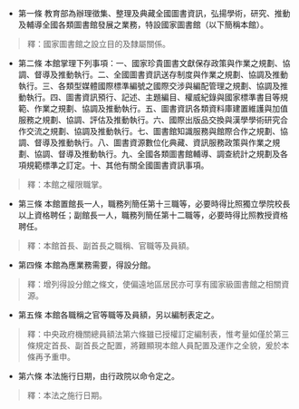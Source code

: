 * 第一條 教育部為辦理徵集、整理及典藏全國圖書資訊，弘揚學術，研究、推動及輔導全國各類圖書館發展之業務，特設國家圖書館（以下簡稱本館）。

> 釋：國家圖書館之設立目的及隸屬關係。

* 第二條 本館掌理下列事項：一、國家珍貴圖書文獻保存政策與作業之規劃、協調、督導及推動執行。二、全國圖書資訊送存制度與作業之規劃、協調及推動執行。三、各類型媒體國際標準編號之國際交涉與編配管理之規劃、協調及推動執行。四、圖書資訊預行、記述、主題編目、權威紀錄與國家標準書目等規範、作業之規劃、協調及推動執行。五、圖書資訊各類資料庫建置維護與加值服務之規劃、協調、評估及推動執行。六、國際出版品交換與漢學學術研究合作交流之規劃、協調及推動執行。七、圖書館知識服務與館際合作之規劃、協調、督導及推動執行。八、圖書資源數位化典藏、資訊服務政策與作業之規劃、協調、督導及推動執行。九、全國各類圖書館輔導、調查統計之規劃及各項規範標準之訂定。十、其他有關全國圖書資訊事項。

> 釋：本館之權限職掌。

* 第三條 本館置館長一人，職務列簡任第十三職等，必要時得比照獨立學院校長以上資格聘任；副館長一人，職務列簡任第十二職等，必要時得比照教授資格聘任。

> 釋：本館首長、副首長之職稱、官職等及員額。

* 第四條 本館為應業務需要，得設分館。

> 釋：增列得設分館之條文，使偏遠地區居民亦可享有國家級圖書館之相關資源。

* 第五條 本館各職稱之官等職等及員額，另以編制表定之。

> 釋：中央政府機關總員額法第六條雖已授權訂定編制表，惟考量如僅於第三條規定首長、副首長之配置，將難顯現本館人員配置及運作之全貌，爰於本條再予重申。

* 第六條 本法施行日期，由行政院以命令定之。

> 釋：本法之施行日期。

